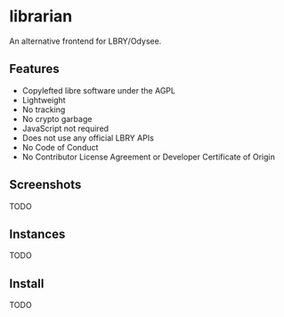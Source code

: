 # librarian
An alternative frontend for LBRY/Odysee.

## Features
* Copylefted libre software under the AGPL
* Lightweight
* No tracking
* No crypto garbage
* JavaScript not required
* Does not use any official LBRY APIs
* No Code of Conduct
* No Contributor License Agreement or Developer Certificate of Origin

## Screenshots
TODO

## Instances
TODO

## Install
TODO
